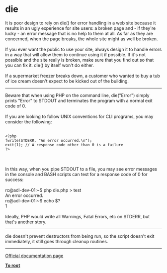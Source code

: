 # die



It is poor design to rely on die() for error handling in a web site because it results in an ugly experience for site users: a broken page and - if they&apos;re lucky - an error message that is no help to them at all. As far as they are concerned, when the page breaks, the whole site might as well be broken.<br><br>If you ever want the public to use your site, always design it to handle errors in a way that will allow them to continue using it if possible. If it&apos;s not possible and the site really is broken, make sure that you find out so that you can fix it. die() by itself won&apos;t do either.<br><br>If a supermarket freezer breaks down, a customer who wanted to buy a tub of ice cream doesn&apos;t expect to be kicked out of the building.  

---

Beware that when using PHP on the command line, die("Error") simply prints "Error" to STDOUT and terminates the program with a normal exit code of 0.<br><br>If you are looking to follow UNIX conventions for CLI programs, you may consider the following:<br><br>

```
<?php
fwrite(STDERR, "An error occurred.\n");
exit(1); // A response code other than 0 is a failure
?>
```
<br><br>In this way, when you pipe STDOUT to a file, you may see error messages in the console and BASH scripts can test for a response code of 0 for success:<br><br>rc@adl-dev-01:~$ php die.php &gt; test<br>An error occurred.<br>rc@adl-dev-01:~$ echo $?<br>1<br><br>Ideally, PHP would write all Warnings, Fatal Errors, etc on STDERR, but that&apos;s another story.  

---

die doesn&apos;t prevent destructors from being run, so the script doesn&apos;t exit immediately, it still goes through cleanup routines.  

---

[Official documentation page](https://www.php.net/manual/en/function.die.php)

**[To root](/README.md)**